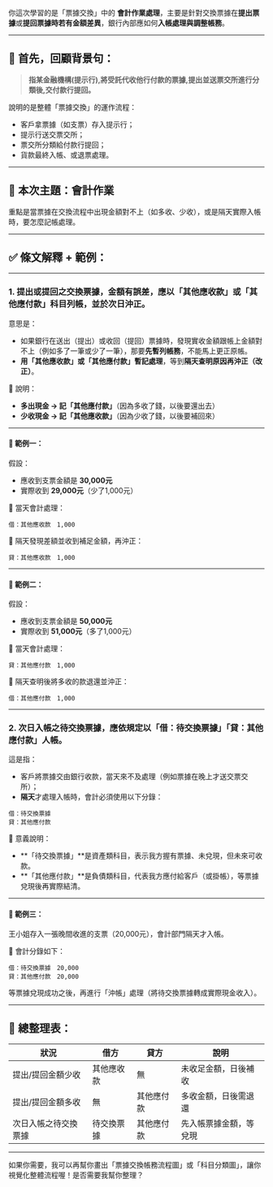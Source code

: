 你這次學習的是「票據交換」中的 **會計作業處理**，主要是針對交換票據在**提出票據**或**提回票據時若有金額差異**，銀行內部應如何**入帳處理與調整帳務**。

---

## 🧾 首先，回顧背景句：

> **指某金融機構(提示行),將受託代收他行付款的票據,提出並送票交所進行分類後,交付款行提回。**

說明的是整體「票據交換」的運作流程：
- 客戶拿票據（如支票）存入提示行；
- 提示行送交票交所；
- 票交所分類給付款行提回；
- 貨款最終入帳、或退票處理。

---

## 📘 本次主題：**會計作業**

重點是當票據在交換流程中出現金額對不上（如多收、少收），或是隔天實際入帳時，要怎麼記帳處理。

---

## ✅ 條文解釋 + 範例：

---

### **1. 提出或提回之交換票據，金額有誤差，應以「其他應收款」或「其他應付款」科目列帳，並於次日沖正。**

意思是：
- 如果銀行在送出（提出）或收回（提回）票據時，發現實收金額跟帳上金額對不上（例如多了一筆或少了一筆），那要**先暫列帳務**，不能馬上更正原帳。
- **用「其他應收款」或「其他應付款」暫記處理**，等到**隔天查明原因再沖正（改正）**。

🔹 說明：
- **多出現金 → 記「其他應付款」**（因為多收了錢，以後要還出去）
- **少收現金 → 記「其他應收款」**（因為少收了錢，以後要補回來）

---

#### 📌 範例一：

假設：
- 應收到支票金額是 **30,000元**
- 實際收到 **29,000元**（少了1,000元）

🔸 當天會計處理：
```plaintext
借：其他應收款　1,000
```

🔸 隔天發現差額並收到補足金額，再沖正：
```plaintext
貸：其他應收款　1,000
```

---

#### 📌 範例二：

假設：
- 應收到支票金額是 **50,000元**
- 實際收到 **51,000元**（多了1,000元）

🔸 當天會計處理：
```plaintext
貸：其他應付款　1,000
```

🔸 隔天查明後將多收的款退還並沖正：
```plaintext
借：其他應付款　1,000
```

---

### **2. 次日入帳之待交換票據，應依規定以「借：待交換票據」「貸：其他應付款」人帳。**

這是指：
- 客戶將票據交由銀行收款，當天來不及處理（例如票據在晚上才送交票交所）；
- **隔天**才處理入帳時，會計必須使用以下分錄：

```plaintext
借：待交換票據
貸：其他應付款
```

🔹 意義說明：
- **「待交換票據」**是資產類科目，表示我方握有票據、未兌現，但未來可收款。
- **「其他應付款」**是負債類科目，代表我方應付給客戶（或掛帳），等票據兌現後再實際結清。

---

#### 📌 範例三：

王小姐存入一張晚間收進的支票（20,000元），會計部門隔天才入帳。

🔸 會計分錄如下：
```plaintext
借：待交換票據　20,000
貸：其他應付款　20,000
```

等票據兌現成功之後，再進行「沖帳」處理（將待交換票據轉成實際現金收入）。

---

## 🔖 總整理表：

| 狀況 | 借方 | 貸方 | 說明 |
|------|------|------|------|
| 提出/提回金額少收 | 其他應收款 | 無 | 未收足金額，日後補收 |
| 提出/提回金額多收 | 無 | 其他應付款 | 多收金額，日後需退還 |
| 次日入帳之待交換票據 | 待交換票據 | 其他應付款 | 先入帳票據金額，等兌現 |

---

如果你需要，我可以再幫你畫出「票據交換帳務流程圖」或「科目分類圖」，讓你視覺化整體流程喔！是否需要我幫你整理？
